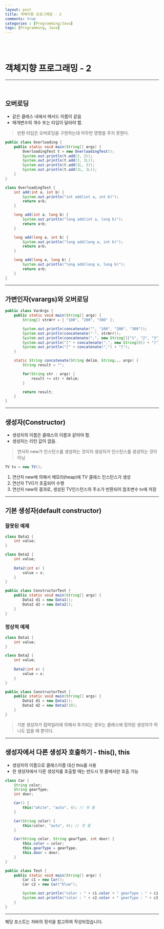 ```yaml
---
layout: post
title: 객체지향 프로그래밍 - 2
comments: true
categories : [Programming/Java]
tags: [Programming, Java]
---
```


<br><br>

# 객체지향 프로그래밍 - 2
---

<br>

## 오버로딩

- 같은 클래스 내에서 메서드 이름이 같음
- 매개변수의 개수 또는 타입이 달라야 함.

> 반환 타입은 오버로딩을 구현하는데 어무런 영향을 주지 못한다.

```java
public class Overloading {
    public static void main(String[] args) {
        OverloadingTest t = new OverloadingTest();
        System.out.println(t.add(3, 3));
        System.out.println(t.add(3, 3L));
        System.out.println(t.add(3L, 3));
        System.out.println(t.add(3L, 3L));
    }
}

class OverloadingTest {
    int add(int a, int b) {
        System.out.println("int add(int a, int b)");
        return a+b;
    }

    long add(int a, long b) {
        System.out.println("long add(int a, long b)");
        return a+b;
    }

    long add(long a, int b) {
        System.out.println("long add(long a, int b)");
        return a+b;
    }

    long add(long a, long b) {
        System.out.println("long add(long a, long b)");
        return a+b;
    }
}
```

---

## 가변인자(varargs)와 오버로딩

```java
public class VarArgs {
    public static void main(String[] args) {
        String[] strArr = { "100", "200", "300" };

        System.out.println(concatenate("", "100", "200", "300"));
        System.out.println(concatenate("-", strArr));
        System.out.println(concatenate(",", new String[]{"1", "2", "3"}));
        System.out.println("[" + concatenate(",", new String[0]) + "]");
        System.out.println("[" + concatenate(",") + "]");
    }

    static String concatenate(String delim, String... args) {
        String result = "";

        for(String str : args) {
            result += str + delim;
        }

        return result;
    }
}
```

---

## 생성자(Constructor)

- 생성자의 이름은 클래스의 이름과 같아야 함.
- 생성자는 리턴 값이 없음.

> 연사자 new가 인스턴스를 생성하는 것이지 생성자가 인스턴스를 생성하는 것이 아님

```java
TV tv = new TV();
```

1. 연산자 new에 의해서 메모리(heap)에 TV 클래스 인스턴스가 생성
2. 연산자 TV()가 호출되어 수행
3. 연산자 new의 결과로, 생성된 TV인스턴스의 주소가 반환되어 참조변수 tv에 저장

---

## 기본 생성자(default constructor)

### 잘못된 예제

```java
class Data1 {
    int value;
}

class Data2 {
    int value;
    
    Data2(int x) {
        value = x;
    }
}

public class ConstructorTest {
    public static void main(String[] args) {
        Data1 d1 = new Data1();
        Data2 d2 = new Data2();
    }
}
```

### 정상적 예제

```java
class Data1 {
    int value;
}

class Data2 {
    int value;
    
    Data2(int x) {
        value = x;
    }
}

public class ConstructorTest {
    public static void main(String[] args) {
        Data1 d1 = new Data1();
        Data2 d2 = new Data2(10);
    }
}
```

> 기본 생성자가 컴파일러에 의해서 추가되는 경우는 클래스에 정의된 생성자가 하나도 없을 때 뿐이다.

---

## 생성자에서 다른 생성자 호출하기 - this(), this

- 생성자의 이름으로 클래스이름 대신 this를 사용
- 한 생성자에서 다른 생성자를 호출할 때는 반드시 첫 줄에서만 호출 가능

```java
class Car {
    String color;
    String gearType;
    int door;

    Car() {
        this("white", "auto", 4); // 첫 줄
    }

    Car(String color) {
        this(color, "auto", 4); // 첫 줄
    }

    Car(String color, String gearType, int door) {
        this.color = color;
        this.gearType = gearType;
        this.door = door;
    }
}

public class Test {
    public static void main(String[] args) {
        Car c1 = new Car();
        Car c2 = new Car("blue");

        System.out.println("color : " + c1.color + " gearType : " + c1.gearType + " door : " + c1.door);
        System.out.println("color : " + c2.color + " gearType : " + c2.gearType + " door : " + c2.door);
    }
}
```

---

해당 포스트는 자바의 정석을 참고하여 작성되었습니다.
